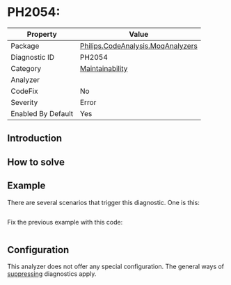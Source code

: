 # PH2054: 

| Property | Value  |
|--|--|
| Package | [Philips.CodeAnalysis.MoqAnalyzers](https://www.nuget.org/packages/Philips.CodeAnalysis.MoqAnalyzers) |
| Diagnostic ID | PH2054 |
| Category  | [Maintainability](../Maintainability.md) |
| Analyzer | [](https://github.com/philips-software/roslyn-analyzers/blob/master/Philips.CodeAnalysis.MoqAnalyzers/.cs)
| CodeFix  | No |
| Severity | Error |
| Enabled By Default | Yes |

## Introduction


## How to solve


## Example

There are several scenarios that trigger this diagnostic. One is this:
``` cs
```
Fix the previous example with this code:
``` cs
```
## Configuration

This analyzer does not offer any special configuration. The general ways of [suppressing](https://learn.microsoft.com/en-us/dotnet/fundamentals/code-analysis/suppress-warnings) diagnostics apply.
